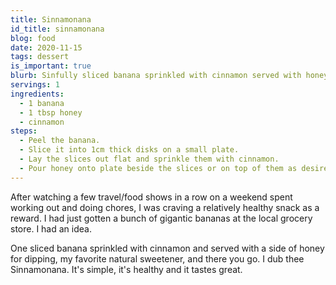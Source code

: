 ```yaml
---
title: Sinnamonana
id_title: sinnamonana
blog: food
date: 2020-11-15
tags: dessert
is_important: true
blurb: Sinfully sliced banana sprinkled with cinnamon served with honey.
servings: 1
ingredients:
  - 1 banana
  - 1 tbsp honey
  - cinnamon
steps:
  - Peel the banana.
  - Slice it into 1cm thick disks on a small plate.
  - Lay the slices out flat and sprinkle them with cinnamon.
  - Pour honey onto plate beside the slices or on top of them as desired.
---
```

After watching a few travel/food shows in a row on a weekend spent working out and doing chores, I was craving a relatively healthy snack as a reward. I had just gotten a bunch of gigantic bananas at the local grocery store. I had an idea.

One sliced banana sprinkled with cinnamon and served with a side of honey for dipping, my favorite natural sweetener, and there you go. I dub thee Sinnamonana. It's simple, it's healthy and it tastes great.
